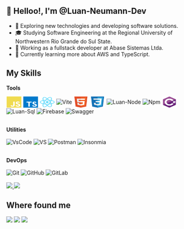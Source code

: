 ## 👋 Helloo!, I'm @Luan-Neumann-Dev

- 👀 Exploring new technologies and developing software solutions.
- 🎓 Studying Software Engineering at the Regional University of Northwestern Rio Grande do Sul State.
- 💼 Working as a fullstack developer at Abase Sistemas Ltda.
- 🌱 Currently learning more about AWS and TypeScript.

## My Skills

**Tools**

<div style="display: inline_block">
  <img align="center" alt="Luan-Js" height="30" width="40" src="https://raw.githubusercontent.com/devicons/devicon/master/icons/javascript/javascript-plain.svg">
  <img align="center" alt="Luan-Ts" height="30" width="40" src="https://raw.githubusercontent.com/devicons/devicon/master/icons/typescript/typescript-plain.svg">
  <img align="center" alt="Luan-React" height="30" width="40" src="https://raw.githubusercontent.com/devicons/devicon/master/icons/react/react-original.svg">
  <img align="center" alt="Vite" height="30" width="40" src="https://github-production-user-asset-6210df.s3.amazonaws.com/62091613/261395532-b40892ef-efb8-4b0e-a6b5-d1cfc2f3fc35.png">
  <img align="center" alt="Luan-HTML" height="30" width="40" src="https://raw.githubusercontent.com/devicons/devicon/master/icons/html5/html5-original.svg">
  <img align="center" alt="Luan-CSS" height="30" width="40" src="https://raw.githubusercontent.com/devicons/devicon/master/icons/css3/css3-original.svg">
  <img align="center" alt="Luan-Node" height="30" width="40" src="https://cdn.jsdelivr.net/gh/devicons/devicon@latest/icons/nodejs/nodejs-original.svg"/>          
  <img align="center" alt="Npm" height="30" width="40" src="https://user-images.githubusercontent.com/25181517/121401671-49102800-c959-11eb-9f6f-74d49a5e1774.png"/>          
  <img align="center" alt="Luan-Csharp" height="30" width="40" src="https://raw.githubusercontent.com/devicons/devicon/master/icons/csharp/csharp-original.svg">
  <img align="center" alt="Luan-Sql" height="30" width="40" src="https://cdn.jsdelivr.net/gh/devicons/devicon@latest/icons/postgresql/postgresql-original.svg">
  <img align="center" alt="Firebase" height="30" width="40" src="https://user-images.githubusercontent.com/25181517/189716855-2c69ca7a-5149-4647-936d-780610911353.png">
  <img align="center" alt="Swagger" height="30" width="40" src="https://user-images.githubusercontent.com/25181517/186711335-a3729606-5a78-4496-9a36-06efcc74f800.png">
</div>  
<br>

**Utilities**

<div display='flex'>
  <img align="center" alt="VsCode" height="30" width="30" src="https://user-images.githubusercontent.com/25181517/192108891-d86b6220-e232-423a-bf5f-90903e6887c3.png">
  <img align="center" alt="VS" height="30" width="30" src="https://github.com/user-attachments/assets/c822ff8a-05e4-4c75-a526-d0701bf4811e">
  <img align="center" alt="Postman" height="30" width="30" src="https://user-images.githubusercontent.com/25181517/192109061-e138ca71-337c-4019-8d42-4792fdaa7128.png">
  <img align="center" alt="Insonmia" height="30" width="30" src="https://github.com/user-attachments/assets/4cbd83c1-876d-4a14-b649-0c0ea3c5abaa">
</div>  
</br>

**DevOps**

<div style="display: inline_block">
 <img align="center" alt="Git" height="30" width="30" src="https://raw.githubusercontent.com/jmnote/z-icons/master/svg/git.svg">
  <img align="center" alt="GitHub" height="30" width="30" src="https://github.com/user-attachments/assets/5888568b-06b8-4a7d-9449-b595cd7d630f">
  <img align="center" alt="GitLab" height="30" width="30" src="https://user-images.githubusercontent.com/25181517/192108376-c675d39b-90f6-4073-bde6-5a9291644657.png">
</div>  
</br>

<a href='https://github.com/Luan-Neumann-Dev' title='Perfil'>
  <img height='180em' src='https://github-readme-stats.vercel.app/api?username=Luan-Neumann-Dev&show_icons=true&theme=dracula'/>
  <img height='180em' src='https://github-readme-stats.vercel.app/api/top-langs/?username=Luan-Neumann-Dev&theme=dracula&layout=compact'/>
</a>

## Where found me

<div>  
  <a href="https://instagram.com/luanneumann" target="_blank"><img src="https://img.shields.io/badge/-Instagram-%23E4405F?style=for-the-badge&logo=instagram&logoColor=white" target="_blank"></a>
  <a href = "mailto:luan.neumann.dev@gmail.com"><img src="https://img.shields.io/badge/-Gmail-%23333?style=for-the-badge&logo=gmail&logoColor=white" target="_blank"></a>
  <a href="https://www.linkedin.com/in/luan-neumann-dev/" target="_blank"><img src="https://img.shields.io/badge/-LinkedIn-%230077B5?style=for-the-badge&logo=linkedin&logoColor=white" target="_blank"></a> 
</div>


<!---
Luan-Neumann-Dev/Luan-Neumann-Dev is a ✨ special ✨ repository because its `README.md` (this file) appears on your GitHub profile.
You can click the Preview link to take a look at your changes.
--->
